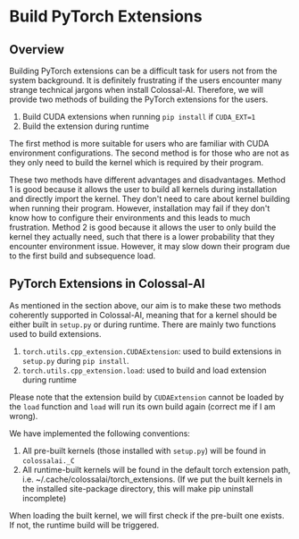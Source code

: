 # Build PyTorch Extensions

## Overview

Building PyTorch extensions can be a difficult task for users not from the system background. It is definitely frustrating if the users encounter many strange technical jargons when install Colossal-AI. Therefore, we will provide two methods of building the PyTorch extensions for the users.

1. Build CUDA extensions when running `pip install` if `CUDA_EXT=1`
2. Build the extension during runtime

The first method is more suitable for users who are familiar with CUDA environment configurations. The second method is for those who are not as they only need to build the kernel which is required by their program.

These two methods have different advantages and disadvantages.
Method 1 is good because it allows the user to build all kernels during installation and directly import the kernel. They don't need to care about kernel building when running their program. However, installation may fail if they don't know how to configure their environments and this leads to much frustration.
Method 2 is good because it allows the user to only build the kernel they actually need, such that there is a lower probability that they encounter environment issue. However, it may slow down their program due to the first build and subsequence load.

## PyTorch Extensions in Colossal-AI

As mentioned in the section above, our aim is to make these two methods coherently supported in Colossal-AI, meaning that for a kernel should be either built in `setup.py` or during runtime.
There are mainly two functions used to build extensions.

1. `torch.utils.cpp_extension.CUDAExtension`: used to build extensions in `setup.py` during `pip install`.
2. `torch.utils.cpp_extension.load`: used to build and load extension during runtime

Please note that the extension build by `CUDAExtension` cannot be loaded by the `load` function and `load` will run its own build again (correct me if I am wrong).

We have implemented the following conventions:

1. All pre-built kernels (those installed with `setup.py`) will be found in `colossalai._C`
2. All runtime-built kernels will be found in the default torch extension path, i.e. ~/.cache/colossalai/torch_extensions. (If we put the built kernels in the installed site-package directory, this will make pip uninstall incomplete)

When loading the built kernel, we will first check if the pre-built one exists. If not, the runtime build will be triggered.

